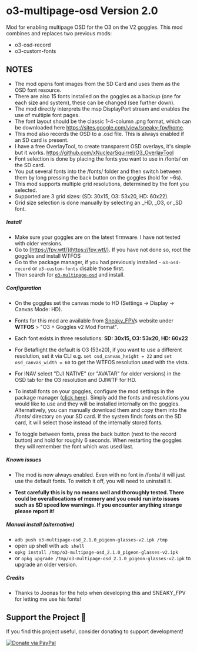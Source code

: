 # o3-multipage-osd Version 2.0
Mod for enabling multipage OSD for the O3 on the V2 goggles.
This mod combines and replaces two previous mods:
- o3-osd-record
- o3-custom-fonts

## NOTES
- The mod opens font images from the SD Card and uses them as the OSD font resource.
- There are also 15 fonts installed on the goggles as a backup (one for each size and system), these can be changed (see further down).
- The mod directly interprets the msp DisplayPort stream and enables the use of multiple font pages.
- The font layout should be the classic 1-4-column .png format, which can be downloaded here https://sites.google.com/view/sneaky-fpv/home.
- This mod also records the OSD to a .osd file. This is always enabled if an SD card is present.
- I have a free OverlayTool, to create transparent OSD overlays, it's simple but it works. https://github.com/xNuclearSquirrel/O3_OverlayTool
- Font selection is done by placing the fonts you want to use in /fonts/ on the SD card.
- You put several fonts into the /fonts/ folder and then switch between them by long pressing the back button on the goggles (hold for ~6s).
- This mod supports multiple grid resolutions, determined by the font you selected.
- Supported are 3 grid sizes: (SD: 30x15, O3: 53x20, HD: 60x22).
- Grid size selection is done manually by selecting an _HD, _O3, or _SD font.


##### Install
- Make sure your goggles are on the latest firmware. I have not tested with older versions.
- Go to [https://fpv.wtf/](https://fpv.wtf/). If you have not done so, root the goggles and install WTFOS
- Go to the package manager, if you had previously installed - `o3-osd-record` or  `o3-custom-fonts` disable those first.
- Then search for [`o3-multipage-osd`](https://fpv.wtf/package/fpv-wtf/o3-multipage-osd) and install.


##### Configuration
- On the goggles set the canvas mode to HD (Settings -> Display -> Canvas Mode: HD).
- Fonts for this mod are available from [Sneaky_FPV](https://sites.google.com/view/sneaky-fpv/home)s website under **WTFOS** > "O3 + Goggles v2 Mod Format".

- Each font exists in three resolutions:
      **SD: 30x15, O3: 53x20, HD: 60x22**
   
- For Betaflight the default is O3 (53x20), if you want to use a different resolution, set it via CLI e.g. `set osd_canvas_height = 22` and `set osd_canvas_width = 60` to get the WTFOS resolution used with the vista.
- For INAV select "DJI NATIVE" (or "AVATAR" for older versions) in the OSD tab for the O3 resolution and DJIWTF for HD.

- To install fonts on your goggles, configure the mod settings in the package manager ([click here](https://fpv.wtf/package/fpv-wtf/o3-multipage-osd)). Simply add the fonts and resolutions you would like to use and they will be installed internally on the goggles. Alternatively, you can manually download them and copy them into the /fonts/ directory on your SD card. If the system finds fonts on the SD card, it will select those instead of the internally stored fonts.
- To toggle between fonts, press the back button (next to the record button) and hold for roughly 6 seconds. When restarting the goggles they will remember the font which was used last.



##### Known issues
- The mod is now always enabled. Even with no font in /fonts/ it will just use the default fonts. To switch it off, you will need to uninstall it.

- **Test carefully this is by no means well and thoroughly tested. There could be overallocations of memory and you could run into issues such as SD speed low warnings. If you encounter anything strange please report it!**

##### Manual install (alternative)
- `adb push o3-multipage-osd_2.1.0_pigeon-glasses-v2.ipk /tmp`
- open up shell with `adb shell`
- `opkg install /tmp/o3-multipage-osd_2.1.0_pigeon-glasses-v2.ipk`
- or `opkg upgrade /tmp/o3-multipage-osd_2.1.0_pigeon-glasses-v2.ipk` to upgrade an older version.

##### Credits
- Thanks to Joonas for the help when developing this and SNEAKY_FPV for letting me use his fonts!


## Support the Project 💖
If you find this project useful, consider donating to support development!

[![Donate via PayPal](https://img.shields.io/badge/Donate-PayPal-blue.svg)](https://www.paypal.com/donate/?hosted_button_id=BSA49E6J5DLM4)

